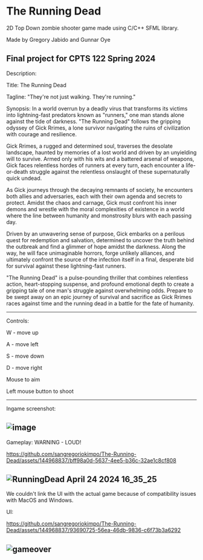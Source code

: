 # The Running Dead
 2D Top Down zombie shooter game made using C/C++ SFML library. 

Made by Gregory Jabido and Gunnar Oye

Final project for CPTS 122 Spring 2024
--------------------------------------------------------------------------------------------------------------------------------------------------------
Description:

Title: The Running Dead

Tagline: "They're not just walking. They're running."

Synopsis:
In a world overrun by a deadly virus that transforms its victims into lightning-fast predators known as "runners," one man stands alone against the tide of darkness. "The Running Dead" follows the gripping odyssey of Gick Rrimes, a lone survivor navigating the ruins of civilization with courage and resilience.

Gick Rrimes, a rugged and determined soul, traverses the desolate landscape, haunted by memories of a lost world and driven by an unyielding will to survive. Armed only with his wits and a battered arsenal of weapons, Gick faces relentless hordes of runners at every turn, each encounter a life-or-death struggle against the relentless onslaught of these supernaturally quick undead.

As Gick journeys through the decaying remnants of society, he encounters both allies and adversaries, each with their own agenda and secrets to protect. Amidst the chaos and carnage, Gick must confront his inner demons and wrestle with the moral complexities of existence in a world where the line between humanity and monstrosity blurs with each passing day.

Driven by an unwavering sense of purpose, Gick embarks on a perilous quest for redemption and salvation, determined to uncover the truth behind the outbreak and find a glimmer of hope amidst the darkness. Along the way, he will face unimaginable horrors, forge unlikely alliances, and ultimately confront the source of the infection itself in a final, desperate bid for survival against these lightning-fast runners.

"The Running Dead" is a pulse-pounding thriller that combines relentless action, heart-stopping suspense, and profound emotional depth to create a gripping tale of one man's struggle against overwhelming odds. Prepare to be swept away on an epic journey of survival and sacrifice as Gick Rrimes races against time and the running dead in a battle for the fate of humanity.

--------------------------------------------------------------------------------------------------------------------------------------------------------
Controls:

W - move up

A - move left

S - move down

D - move right

Mouse to aim

Left mouse button to shoot

--------------------------------------------------------------------------------------------------------------------------------------------------------


Ingame screenshot:

![image](https://github.com/sangregoriokimpo/The-Running-Dead/assets/144968837/1d670262-3cd1-4c79-a08f-01101f0f67c5)
--------------------------------------------------------------------------------------------------------------------------------------------------------

Gameplay: 
WARNING - LOUD!

https://github.com/sangregoriokimpo/The-Running-Dead/assets/144968837/bff98a0d-5637-4ee5-b36c-32ae1c8cf808

![RunningDead April 24 2024 16_35_25](https://github.com/sangregoriokimpo/The-Running-Dead/assets/144968837/ae2f0fb4-81a0-4709-8300-785432be7a73)
--------------------------------------------------------------------------------------------------------------------------------------------------------

We couldn't link the UI with the actual game because of compatibility issues with MacOS and Windows. 

UI:

https://github.com/sangregoriokimpo/The-Running-Dead/assets/144968837/93690725-56ea-46db-9836-c6f73b3a6292

![gameover](https://github.com/sangregoriokimpo/The-Running-Dead/assets/144968837/8ae6780b-5086-4fad-a2f7-64a936705eac)
--------------------------------------------------------------------------------------------------------------------------------------------------------

